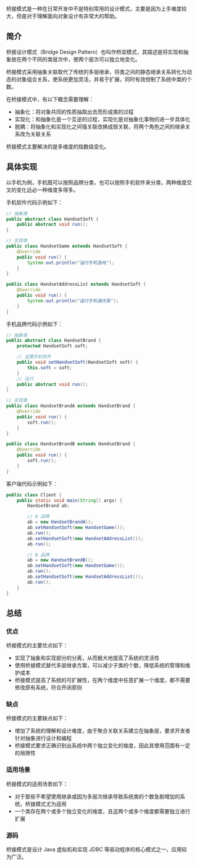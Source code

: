 
桥接模式是一种在日常开发中不是特别常用的设计模式，主要是因为上手难度较大，但是对于理解面向对象设计有非常大的帮助。

<!--more-->

## 简介

桥接设计模式（Bridge Design Pattern）也叫作桥梁模式，其描述是将实现和抽象放在两个不同的类层次中，使两个层次可以独立地变化。

桥接模式采用抽象关联取代了传统的多层继承，将类之间的静态继承关系转化为动态的对象组合关系，使系统更加灵活，并易于扩展，同时有效控制了系统中类的个数。

在桥接模式中，有以下概念需要理解：

- 抽象化：将对象共同的性质抽取出去而形成类的过程
- 实现化：和抽象化是一个互逆的过程，实现化是对抽象化事物的进一步具体化
- 脱耦：将抽象化和实现化之间强关联改换成弱关联，将两个角色之间的继承关系改为关联关系

桥接模式主要解决的是多维度的指数级变化。

## 具体实现

以手机为例，手机既可以按照品牌分类，也可以按照手机软件来分类，两种维度交叉的变化远必一种维度多得多。

手机软件代码示例如下：

```java
// 抽象类
public abstract class HandsetSoft {
    public abstract void run();
}

// 实现类
public class HandsetGame extends HandsetSoft {
    @Override
    public void run() {
        System.out.println("运行手机游戏");
    }
}

public class HandsetAddressList extends HandsetSoft {
    @Override
    public void run() {
        System.out.println("运行手机通讯录");
    }
}
```

手机品牌代码示例如下：

```java
// 抽象类
public abstract class HandsetBrand {
    protected HandsetSoft soft;

    // 设置手机软件
    public void setHandsetSoft(HandsetSoft soft) {
        this.soft = soft;
    }
    // 运行
    public abstract void run();
}

// 实现类
public class HandsetBrandA extends HandsetBrand {
    @Override
    public void run() {
        soft.run();
    }
}

public class HandsetBrandB extends HandsetBrand {
    @Override
    public void run() {
        soft.run();
    }
}
```

客户端代码示例如下：

```java
public class Client {
    public static void main(String[] args) {
        HandsetBrand ab;

        // A 品牌
        ab = new HandsetBrandA();
        ab.setHandsetSoft(new HandsetGame());
        ab.run();
        ab.setHandsetSoft(new HandsetAddressList());
        ab.run();

        // B 品牌
        ab = new HandsetBrandB();
        ab.setHandsetSoft(new HandsetGame());
        ab.run();
        ab.setHandsetSoft(new HandsetAddressList());
        ab.run();
    }
}
```

## 总结

### 优点

桥接模式的主要优点如下：

- 实现了抽象和实现部分的分离，从而极大地提高了系统的灵活性
- 使用桥接模式替代多层继承方案，可以减少子类的个数，降低系统的管理和维护成本
- 桥接模式提高了系统的可扩展性，在两个维度中任意扩展一个维度，都不需要修改原有系统，符合开闭原则

### 缺点

桥接模式的主要缺点如下：

- 增加了系统的理解和设计难度，由于聚合关联关系建立在抽象层，要求开发者针对抽象进行设计和编程
- 桥接模式要求正确识别出系统中两个独立变化的维度，因此其使用范围有一定的局限性

### 适用场景

桥接模式的适用场景如下：

- 对于那些不希望使用继承或因为多层次继承导致系统类的个数急剧增加的系统，桥接模式尤为适用
- 一个类存在两个或多个独立变化的维度，且这两个或多个维度都需要独立进行扩展

### 源码

桥接模式是设计 Java 虚拟机和实现 JDBC 等驱动程序的核心模式之一，应用较为广泛。

